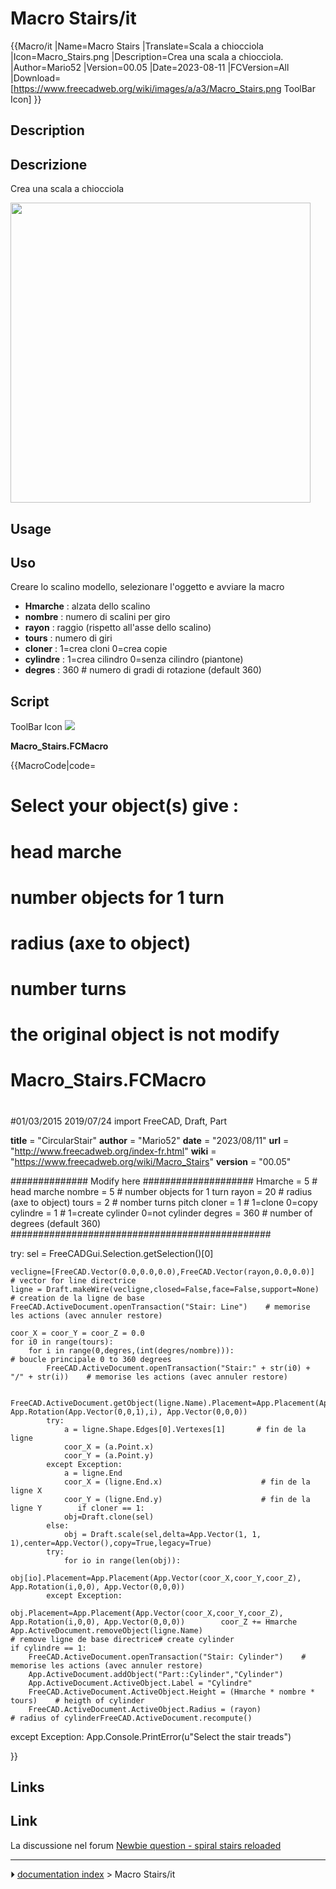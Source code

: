 # Macro Stairs/it
{{Macro/it
|Name=Macro Stairs
|Translate=Scala a chiocciola
|Icon=Macro_Stairs.png
|Description=Crea una scala a chiocciola.
|Author=Mario52
|Version=00.05
|Date=2023-08-11
|FCVersion=All
|Download=[https://www.freecadweb.org/wiki/images/a/a3/Macro_Stairs.png ToolBar Icon]
}}

## Description


<div class="mw-translate-fuzzy">

## Descrizione

Crea una scala a chiocciola


</div>

<img alt="" src=images/Macro_CircularStair.png  style="width:480px;">

## Usage


<div class="mw-translate-fuzzy">

## Uso

Creare lo scalino modello, selezionare l\'oggetto e avviare la macro


</div>

-   **Hmarche** : alzata dello scalino
-   **nombre** : numero di scalini per giro
-   **rayon** : raggio (rispetto all\'asse dello scalino)
-   **tours** : numero di giri
-   **cloner** : 1=crea cloni 0=crea copie
-   **cylindre** : 1=crea cilindro 0=senza cilindro (piantone)
-   **degres** : 360 \# numero di gradi di rotazione (default 360)

## Script

ToolBar Icon ![](images/Macro_Stairs.png )

**Macro_Stairs.FCMacro**


{{MacroCode|code=

# Select your object(s) give :
#     head marche
#     number objects for 1 turn
#     radius (axe to object)
#     number turns
# the original object is not modify
# Macro_Stairs.FCMacro
# 
#01/03/2015 2019/07/24
import FreeCAD, Draft, Part

__title__   = "CircularStair"
__author__  = "Mario52"
__date__    = "2023/08/11"
__url__     = "http://www.freecadweb.org/index-fr.html"
__wiki__    = "https://www.freecadweb.org/wiki/Macro_Stairs"
__version__ = "00.05"

############## Modify here ####################
Hmarche  = 5  # head marche
nombre   = 5  # number objects for 1 turn
rayon    = 20  # radius (axe to object)
tours    = 2  # nomber turns pitch 
cloner   = 1   # 1=clone    0=copy
cylindre = 1   # 1=create cylinder  0=not cylinder
degres   = 360  # number of degrees  (default 360)
###############################################


try:
    sel = FreeCADGui.Selection.getSelection()[0]

    vecligne=[FreeCAD.Vector(0.0,0.0,0.0),FreeCAD.Vector(rayon,0.0,0.0)]   # vector for line directrice
    ligne = Draft.makeWire(vecligne,closed=False,face=False,support=None)  # creation de la ligne de base
    FreeCAD.ActiveDocument.openTransaction("Stair: Line")    # memorise les actions (avec annuler restore)

    coor_X = coor_Y = coor_Z = 0.0
    for i0 in range(tours):
        for i in range(0,degres,(int(degres/nombre))):                                  # boucle principale 0 to 360 degrees
            FreeCAD.ActiveDocument.openTransaction("Stair:" + str(i0) + "/" + str(i))    # memorise les actions (avec annuler restore)

            FreeCAD.ActiveDocument.getObject(ligne.Name).Placement=App.Placement(App.Vector(0,0,coor_Z), App.Rotation(App.Vector(0,0,1),i), App.Vector(0,0,0))
            try:
                a = ligne.Shape.Edges[0].Vertexes[1]       # fin de la ligne
                coor_X = (a.Point.x)
                coor_Y = (a.Point.y)
            except Exception:
                a = ligne.End         
                coor_X = (ligne.End.x)                      # fin de la ligne X
                coor_Y = (ligne.End.y)                      # fin de la ligne Y        if cloner == 1:
                obj=Draft.clone(sel)
            else:
                obj = Draft.scale(sel,delta=App.Vector(1, 1, 1),center=App.Vector(),copy=True,legacy=True)
            try:
                for io in range(len(obj)):
                    obj[io].Placement=App.Placement(App.Vector(coor_X,coor_Y,coor_Z), App.Rotation(i,0,0), App.Vector(0,0,0))
            except Exception:
                obj.Placement=App.Placement(App.Vector(coor_X,coor_Y,coor_Z), App.Rotation(i,0,0), App.Vector(0,0,0))        coor_Z += Hmarche
    App.ActiveDocument.removeObject(ligne.Name)                            # remove ligne de base directrice# create cylinder
    if cylindre == 1:
        FreeCAD.ActiveDocument.openTransaction("Stair: Cylinder")    # memorise les actions (avec annuler restore)
        App.ActiveDocument.addObject("Part::Cylinder","Cylinder")
        App.ActiveDocument.ActiveObject.Label = "Cylindre"
        FreeCAD.ActiveDocument.ActiveObject.Height = (Hmarche * nombre * tours)    # heigth of cylinder
        FreeCAD.ActiveDocument.ActiveObject.Radius = (rayon)                       # radius of cylinderFreeCAD.ActiveDocument.recompute()
except Exception:
    App.Console.PrintError(u"Select the stair treads")

}}

## Links


<div class="mw-translate-fuzzy">

## Link

La discussione nel forum [Newbie question - spiral stairs reloaded](http://forum.freecadweb.org/viewtopic.php?f=3&t=9921)


</div>



---
⏵ [documentation index](../README.md) > Macro Stairs/it
